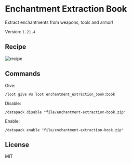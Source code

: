 # Enchantment Extraction Book

Extract enchantments from weapons, tools and armor!

Version: `1.21.4`

## Recipe

![recipe](https://raw.githubusercontent.com/lullaby6/enchantment-extraction-book/refs/heads/main/images/recipe.pngg)

## Commands

Give:

```mcfunction
/loot give @s loot enchantment_extraction_book:book
```

Disable:

```mcfunction
/datapack disable "file/enchantment-extraction-book.zip"
```

Enable:

```mcfunction
/datapack enable "file/enchantment-extraction-book.zip"
```

## License

MIT